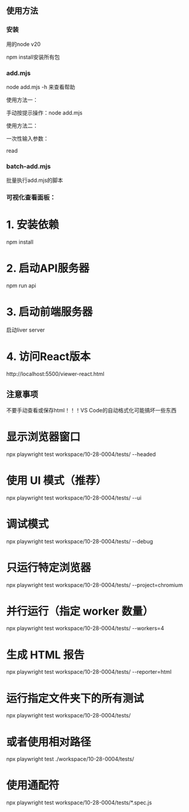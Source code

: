 ## 使用方法

### 安装

用的node v20

npm install安装所有包

### add.mjs

node add.mjs -h 来查看帮助

使用方法一：

手动按提示操作：node add.mjs

使用方法二：

一次性输入参数：

read

### batch-add.mjs

批量执行add.mjs的脚本

### 可视化查看面板：

# 1. 安装依赖
npm install

# 2. 启动API服务器
npm run api

# 3. 启动前端服务器
启动liver server

# 4. 访问React版本
http://localhost:5500/viewer-react.html


## 注意事项

不要手动查看或保存html！！！VS Code的自动格式化可能搞坏一些东西


# 显示浏览器窗口
npx playwright test workspace/10-28-0004/tests/ --headed

# 使用 UI 模式（推荐）
npx playwright test workspace/10-28-0004/tests/ --ui

# 调试模式
npx playwright test workspace/10-28-0004/tests/ --debug

# 只运行特定浏览器
npx playwright test workspace/10-28-0004/tests/ --project=chromium

# 并行运行（指定 worker 数量）
npx playwright test workspace/10-28-0004/tests/ --workers=4

# 生成 HTML 报告
npx playwright test workspace/10-28-0004/tests/ --reporter=html



# 运行指定文件夹下的所有测试
npx playwright test workspace/10-28-0004/tests/

# 或者使用相对路径
npx playwright test ./workspace/10-28-0004/tests/

# 使用通配符
npx playwright test workspace/10-28-0004/tests/*.spec.js

